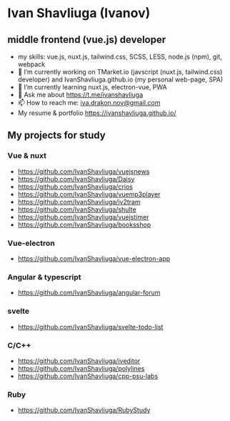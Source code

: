   # Ivan Shavliuga (Ivanov)
  ##  middle frontend (vue.js) developer
- my skills: vue.js, nuxt.js, tailwind.css, SCSS, LESS, node.js (npm), git, webpack
- 🔭 I’m currently working on TMarket.io (javscript (nuxt.js, tailwind.css) developer) and  IvanShavliuga.github.io (my personal web-page, SPA)
- 🌱 I’m currently learning nuxt.js, electron-vue, PWA
- 💬 Ask me about https://t.me/ivanshavliuga
- 📫 How to reach me: iva.drakon.nov@gmail.com
- My resume & portfolio https://ivanshavliuga.github.io/
## My projects for study
### Vue & nuxt
 - https://github.com/IvanShavliuga/vuejsnews
 - https://github.com/IvanShavliuga/Daisy
 - https://github.com/IvanShavliuga/crios
 - https://github.com/IvanShavliuga/vuemp3player
 - https://github.com/IvanShavliuga/iv2tram
 - https://github.com/IvanShavliuga/shulte
 - https://github.com/IvanShavliuga/vuejstimer
 - https://github.com/IvanShavliuga/booksshop
### Vue-electron
 - https://github.com/IvanShavliuga/vue-electron-app
### Angular & typescript
 - https://github.com/IvanShavliuga/angular-forum
### svelte
 - https://github.com/IvanShavliuga/svelte-todo-list
### C/C++
 - https://github.com/IvanShavliuga/iveditor
 - https://github.com/IvanShavliuga/polylines
 - https://github.com/IvanShavliuga/cpp-psu-labs
### Ruby
 - https://github.com/IvanShavliuga/RubyStudy
